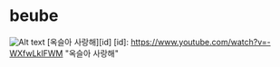 # beube
![Alt text](https://ncache.ilbe.com/files/attach/new/20160119/377678/7340513052/7340582306/7ce61943bb33dc2a15c61b7dc3595c84.jpg)
[옥슬아 사랑해][id]
[id]: https://www.youtube.com/watch?v=-WXfwLkIFWM "옥슬아 사랑해"
